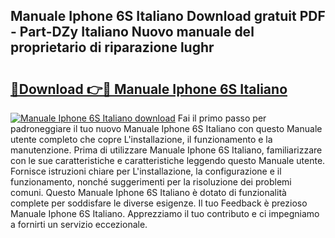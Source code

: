 ## Manuale Iphone 6S Italiano Download gratuit PDF - Part-DZy Italiano Nuovo manuale del proprietario di riparazione lughr

# <h2><a href="http://dffl3b5.blite.top/?on=Manuale+Iphone+6S+Italiano">🔗Download 👉🔴 Manuale Iphone 6S Italiano</a></h2>

[![Manuale Iphone 6S Italiano download](https://i.imgur.com/lujVjoI.png)](http://dffl3b5.blite.top/?on=Manuale+Iphone+6S+Italiano)
Fai il primo passo per padroneggiare il tuo nuovo Manuale Iphone 6S Italiano con questo Manuale utente completo che copre L'installazione, il funzionamento e la manutenzione. Prima di utilizzare Manuale Iphone 6S Italiano, familiarizzare con le sue caratteristiche e caratteristiche leggendo questo Manuale utente. Fornisce istruzioni chiare per L'installazione, la configurazione e il funzionamento, nonché suggerimenti per la risoluzione dei problemi comuni. Questo Manuale Iphone 6S Italiano è dotato di funzionalità complete per soddisfare le diverse esigenze. Il tuo Feedback è prezioso Manuale Iphone 6S Italiano. Apprezziamo il tuo contributo e ci impegniamo a fornirti un servizio eccezionale.
